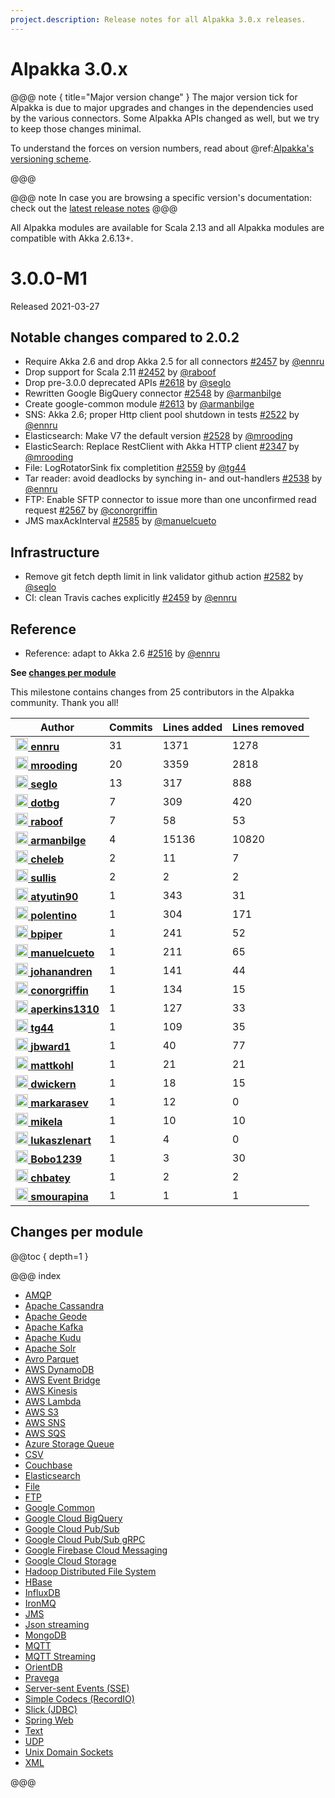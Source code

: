 ```yaml
---
project.description: Release notes for all Alpakka 3.0.x releases.
---
```

# Alpakka 3.0.x

@@@ note { title="Major version change" }
The major version tick for Alpakka is due to major upgrades and changes in the dependencies used by the various connectors.
Some Alpakka APIs changed as well, but we try to keep those changes minimal.

To understand the forces on version numbers, read about @ref:[Alpakka's versioning scheme](../other-docs/versioning.md). 

@@@

@@@ note
In case you are browsing a specific version's documentation: check out the [latest release notes](https://doc.akka.io/docs/alpakka/current/release-notes/)
@@@

All Alpakka modules are available for Scala 2.13 and all Alpakka modules are compatible with Akka 2.6.13+.

# 3.0.0-M1

Released 2021-03-27

## Notable changes compared to 2.0.2

- Require Akka 2.6 and drop Akka 2.5 for all connectors [#2457](https://github.com/akka/alpakka/issues/2457) by [@ennru](https://github.com/ennru)
- Drop support for Scala 2.11 [#2452](https://github.com/akka/alpakka/issues/2452) by [@raboof](https://github.com/raboof)
- Drop pre-3.0.0 deprecated APIs [#2618](https://github.com/akka/alpakka/issues/2618) by [@seglo](https://github.com/seglo)
- Rewritten Google BigQuery connector [#2548](https://github.com/akka/alpakka/issues/2548) by [@armanbilge](https://github.com/armanbilge)
- Create google-common module [#2613](https://github.com/akka/alpakka/issues/2613) by [@armanbilge](https://github.com/armanbilge)
- SNS: Akka 2.6; proper Http client pool shutdown in tests [#2522](https://github.com/akka/alpakka/issues/2522) by [@ennru](https://github.com/ennru)
- Elasticsearch: Make V7 the default version [#2528](https://github.com/akka/alpakka/issues/2528) by [@mrooding](https://github.com/mrooding)
- ElasticSearch: Replace RestClient with Akka HTTP client [#2347](https://github.com/akka/alpakka/issues/2347) by [@mrooding](https://github.com/mrooding)
- File: LogRotatorSink fix completition [#2559](https://github.com/akka/alpakka/issues/2559) by [@tg44](https://github.com/tg44)
- Tar reader: avoid deadlocks by synching in- and out-handlers [#2538](https://github.com/akka/alpakka/issues/2538) by [@ennru](https://github.com/ennru)
- FTP: Enable SFTP connector to issue more than one unconfirmed read request [#2567](https://github.com/akka/alpakka/issues/2567) by [@conorgriffin](https://github.com/conorgriffin)
- JMS maxAckInterval [#2585](https://github.com/akka/alpakka/issues/2585) by [@manuelcueto](https://github.com/manuelcueto)

## Infrastructure

- Remove git fetch depth limit in link validator github action [#2582](https://github.com/akka/alpakka/issues/2582) by [@seglo](https://github.com/seglo)
- CI: clean Travis caches explicitly [#2459](https://github.com/akka/alpakka/issues/2459) by [@ennru](https://github.com/ennru)

## Reference

- Reference: adapt to Akka 2.6 [#2516](https://github.com/akka/alpakka/issues/2516) by [@ennru](https://github.com/ennru)

**See [changes per module](#changes-per-module)**

This milestone contains changes from 25 contributors in the Alpakka community. Thank you all!

| Author | Commits | Lines added | Lines removed |
| ------ | ------- | ----------- | ------------- |
| [<img width="20" alt="ennru" src="https://avatars.githubusercontent.com/u/458526?v=4&amp;s=40"/> **ennru**](https://github.com/ennru) | 31 | 1371 | 1278 |
| [<img width="20" alt="mrooding" src="https://avatars.githubusercontent.com/u/5998869?v=4&amp;s=40"/> **mrooding**](https://github.com/mrooding) | 20 | 3359 | 2818 |
| [<img width="20" alt="seglo" src="https://avatars.githubusercontent.com/u/1148412?v=4&amp;s=40"/> **seglo**](https://github.com/seglo) | 13 | 317 | 888 |
| [<img width="20" alt="dotbg" src="https://avatars.githubusercontent.com/u/367403?v=4&amp;s=40"/> **dotbg**](https://github.com/dotbg) | 7 | 309 | 420 |
| [<img width="20" alt="raboof" src="https://avatars.githubusercontent.com/u/131856?v=4&amp;s=40"/> **raboof**](https://github.com/raboof) | 7 | 58 | 53 |
| [<img width="20" alt="armanbilge" src="https://avatars.githubusercontent.com/u/3119428?v=4&amp;s=40"/> **armanbilge**](https://github.com/armanbilge) | 4 | 15136 | 10820 |
| [<img width="20" alt="cheleb" src="https://avatars.githubusercontent.com/u/378539?v=4&amp;s=40"/> **cheleb**](https://github.com/cheleb) | 2 | 11 | 7 |
| [<img width="20" alt="sullis" src="https://avatars.githubusercontent.com/u/30938?v=4&amp;s=40"/> **sullis**](https://github.com/sullis) | 2 | 2 | 2 |
| [<img width="20" alt="atyutin90" src="https://avatars.githubusercontent.com/u/38692521?v=4&amp;s=40"/> **atyutin90**](https://github.com/atyutin90) | 1 | 343 | 31 |
| [<img width="20" alt="polentino" src="https://avatars.githubusercontent.com/u/11738109?v=4&amp;s=40"/> **polentino**](https://github.com/polentino) | 1 | 304 | 171 |
| [<img width="20" alt="bpiper" src="https://avatars.githubusercontent.com/u/12616466?v=4&amp;s=40"/> **bpiper**](https://github.com/bpiper) | 1 | 241 | 52 |
| [<img width="20" alt="manuelcueto" src="https://avatars.githubusercontent.com/u/18532930?v=4&amp;s=40"/> **manuelcueto**](https://github.com/manuelcueto) | 1 | 211 | 65 |
| [<img width="20" alt="johanandren" src="https://avatars.githubusercontent.com/u/666915?v=4&amp;s=40"/> **johanandren**](https://github.com/johanandren) | 1 | 141 | 44 |
| [<img width="20" alt="conorgriffin" src="https://avatars.githubusercontent.com/u/194192?v=4&amp;s=40"/> **conorgriffin**](https://github.com/conorgriffin) | 1 | 134 | 15 |
| [<img width="20" alt="aperkins1310" src="https://avatars.githubusercontent.com/u/17333302?v=4&amp;s=40"/> **aperkins1310**](https://github.com/aperkins1310) | 1 | 127 | 33 |
| [<img width="20" alt="tg44" src="https://avatars.githubusercontent.com/u/31839?v=4&amp;s=40"/> **tg44**](https://github.com/tg44) | 1 | 109 | 35 |
| [<img width="20" alt="jbward1" src="https://avatars.githubusercontent.com/u/11557939?v=4&amp;s=40"/> **jbward1**](https://github.com/jbward1) | 1 | 40 | 77 |
| [<img width="20" alt="mattkohl" src="https://avatars.githubusercontent.com/u/4329213?v=4&amp;s=40"/> **mattkohl**](https://github.com/mattkohl) | 1 | 21 | 21 |
| [<img width="20" alt="dwickern" src="https://avatars.githubusercontent.com/u/752885?v=4&amp;s=40"/> **dwickern**](https://github.com/dwickern) | 1 | 18 | 15 |
| [<img width="20" alt="markarasev" src="https://avatars.githubusercontent.com/u/3638968?v=4&amp;s=40"/> **markarasev**](https://github.com/markarasev) | 1 | 12 | 0 |
| [<img width="20" alt="mikela" src="https://avatars.githubusercontent.com/u/7447644?v=4&amp;s=40"/> **mikela**](https://github.com/mikela) | 1 | 10 | 10 |
| [<img width="20" alt="lukaszlenart" src="https://avatars.githubusercontent.com/u/170103?v=4&amp;s=40"/> **lukaszlenart**](https://github.com/lukaszlenart) | 1 | 4 | 0 |
| [<img width="20" alt="Bobo1239" src="https://avatars.githubusercontent.com/u/2302947?v=4&amp;s=40"/> **Bobo1239**](https://github.com/Bobo1239) | 1 | 3 | 30 |
| [<img width="20" alt="chbatey" src="https://avatars.githubusercontent.com/u/1866779?v=4&amp;s=40"/> **chbatey**](https://github.com/chbatey) | 1 | 2 | 2 |
| [<img width="20" alt="smourapina" src="https://avatars.githubusercontent.com/u/6583498?v=4&amp;s=40"/> **smourapina**](https://github.com/smourapina) | 1 | 1 | 1 |

## Changes per module

@@toc { depth=1 }

@@@ index

* [AMQP](3.0.x/amqp.md)
* [Apache Cassandra](3.0.x/cassandra.md)
* [Apache Geode](3.0.x/geode.md)
* [Apache Kafka](3.0.x/kafka.md)
* [Apache Kudu](3.0.x/kudu.md)
* [Apache Solr](3.0.x/solr.md)
* [Avro Parquet](3.0.x/avroparquet.md)
* [AWS DynamoDB](3.0.x/dynamodb.md)
* [AWS Event Bridge](3.0.x/aws-event-bridge.md)
* [AWS Kinesis](3.0.x/kinesis.md)
* [AWS Lambda](3.0.x/awslambda.md)
* [AWS S3](3.0.x/s3.md)
* [AWS SNS](3.0.x/sns.md)
* [AWS SQS](3.0.x/sqs.md)
* [Azure Storage Queue](3.0.x/azure-storage-queue.md)
* [CSV](3.0.x/csv.md)
* [Couchbase](3.0.x/couchbase.md)
* [Elasticsearch](3.0.x/elasticsearch.md)
* [File](3.0.x/file.md)
* [FTP](3.0.x/ftp.md)
* [Google Common](3.0.x/google-common.md)
* [Google Cloud BigQuery](3.0.x/google-cloud-bigquery.md)
* [Google Cloud Pub/Sub](3.0.x/google-cloud-pub-sub.md)
* [Google Cloud Pub/Sub gRPC](3.0.x/google-cloud-pub-sub-grpc.md)
* [Google Firebase Cloud Messaging](3.0.x/google-fcm.md)
* [Google Cloud Storage](3.0.x/google-cloud-storage.md)
* [Hadoop Distributed File System](3.0.x/hdfs.md)
* [HBase](3.0.x/hbase.md)
* [InfluxDB](3.0.x/influxdb.md)
* [IronMQ](3.0.x/ironmq.md)
* [JMS](3.0.x/jms.md)
* [Json streaming](3.0.x/json-streaming.md)
* [MongoDB](3.0.x/mongodb.md)
* [MQTT](3.0.x/mqtt.md)
* [MQTT Streaming](3.0.x/mqtt-streaming.md)
* [OrientDB](3.0.x/orientdb.md)
* [Pravega](3.0.x/pravega.md)
* [Server-sent Events (SSE)](3.0.x/sse.md)
* [Simple Codecs (RecordIO)](3.0.x/simple-codecs.md)
* [Slick (JDBC)](3.0.x/slick.md)
* [Spring Web](3.0.x/spring-web.md)
* [Text](3.0.x/text.md)
* [UDP](3.0.x/udp.md)
* [Unix Domain Sockets](3.0.x/unix-domain-socket.md)
* [XML](3.0.x/xml.md)


@@@
